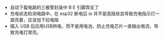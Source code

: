 - 自动下载电路的三极管封装中 B E 引脚弄反了
- 充电状态检测电路中，在 esp32 断电后 io 并不是高阻状态导致充电指示灯一直亮着，应该加下拉电阻
- 插入 USB 后应用USB供电，而不是用电池，防止充电芯片一直输出电流，导致充电灯常亮。